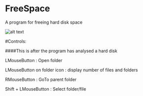 FreeSpace
=========

A program for freeing hard disk space

![alt text](http://imgur.com/0ldzzwJ.png "Program start page")

#Controls:


####This is after the program has analysed a hard disk

LMouseButton : Open folder

LMouseButton on folder icon : display number of files and folders 

RMouseButton : GoTo parent folder

Shift + LMouseButton : Select folder/file

